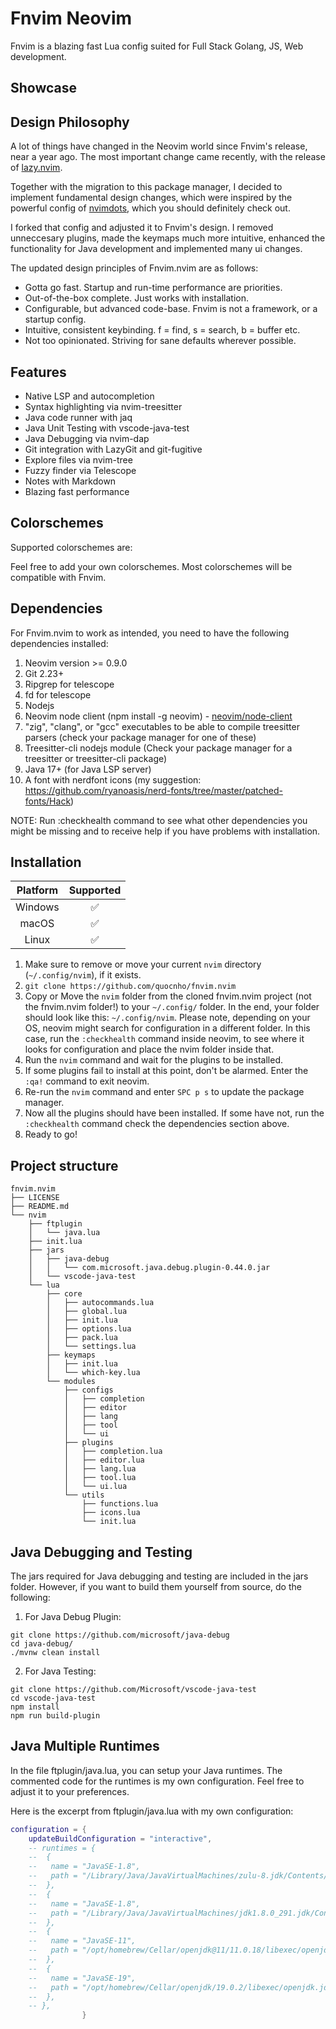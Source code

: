 # Fnvim Neovim

Fnvim is a blazing fast Lua config suited for Full Stack Golang, JS, Web development.

## Showcase

<!-- <img src="./showcase/dashboard.png" alt="Dashboard" title="Dashboard"> -->
<!-- <img src="./showcase/javacode.png" alt="Javacode" title="Javacode"> -->
<!-- <img src="./showcase/xmlcode.png" alt="xmlcode" title="xmlcode"> -->

## Design Philosophy

A lot of things have changed in the Neovim world since Fnvim's release, near a year ago.
The most important change came recently, with the release of [lazy.nvim](https://github.com/folke/lazy.nvim).

Together with the migration to this package manager, I decided to implement fundamental design changes, which were inspired by the powerful config of [nvimdots](https://github.com/ayamir/nvimdots), which you should definitely check out.

I forked that config and adjusted it to Fnvim's design.
I removed unneccesary plugins, made the keymaps much more intuitive, enhanced the functionality for Java development and implemented many ui changes.

The updated design principles of Fnvim.nvim are as follows:

- Gotta go fast. Startup and run-time performance are priorities.
- Out-of-the-box complete. Just works with installation.
- Configurable, but advanced code-base. Fnvim is not a framework, or a startup config.
- Intuitive, consistent keybinding. f = find, s = search, b = buffer etc.
- Not too opinionated. Striving for sane defaults wherever possible.

## Features

- Native LSP and autocompletion
- Syntax highlighting via nvim-treesitter
- Java code runner with jaq
- Java Unit Testing with vscode-java-test
- Java Debugging via nvim-dap
- Git integration with LazyGit and git-fugitive
- Explore files via nvim-tree
- Fuzzy finder via Telescope
- Notes with Markdown
- Blazing fast performance

## Colorschemes

Supported colorschemes are:

<!-- 1. Default - [Vscode](https://github.com/Mofiqul/vscode.nvim). -->
<!-- 2. [Catpuccin](https://github.com/catppuccin/nvim) -->
<!-- 3. [LunarVim Colorschemes](https://github.com/LunarVim/Colorschemes) -->
<!-- 4. [Nightfox](https://github.com/EdenEast/nightfox.nvim) -->

Feel free to add your own colorschemes.
Most colorschemes will be compatible with Fnvim.

## Dependencies

For Fnvim.nvim to work as intended, you need to have the following dependencies installed:

1. Neovim version >= 0.9.0
2. Git 2.23+
3. Ripgrep for telescope
4. fd for telescope
5. Nodejs
6. Neovim node client (npm install -g neovim) - [neovim/node-client](https://github.com/neovim/node-client)
7. "zig", "clang", or "gcc" executables to be able to compile treesitter parsers (check your package manager for one of these)
8. Treesitter-cli nodejs module (Check your package manager for a treesitter or treesitter-cli package)
9. Java 17+ (for Java LSP server)
10. A font with nerdfont icons (my suggestion: <https://github.com/ryanoasis/nerd-fonts/tree/master/patched-fonts/Hack>)

NOTE: Run :checkhealth command to see what other dependencies you might be missing and to receive help if you have problems with installation.

## Installation

| Platform | Supported |
| :------: | :-------: |
| Windows  |    ✅     |
|  macOS   |    ✅     |
|  Linux   |    ✅     |

1. Make sure to remove or move your current `nvim` directory (`~/.config/nvim`), if it exists.
2. `git clone https://github.com/quocnho/fnvim.nvim`
3. Copy or Move the `nvim` folder from the cloned fnvim.nvim project (not the fnvim.nvim folder!) to your `~/.config/` folder.
   In the end, your folder should look like this: `~/.config/nvim`. Please note, depending on your OS, neovim might search for configuration in a different folder. In this case, run the `:checkhealth` command inside neovim, to see where it looks for configuration and place the nvim folder inside that.
4. Run the `nvim` command and wait for the plugins to be installed.
5. If some plugins fail to install at this point, don't be alarmed. Enter the `:qa!` command to exit neovim.
6. Re-run the `nvim` command and enter `SPC p s` to update the package manager.
7. Now all the plugins should have been installed. If some have not, run the `:checkhealth` command check the dependencies section above.
8. Ready to go!

## Project structure

```shell
fnvim.nvim
├── LICENSE
├── README.md
└── nvim
    ├── ftplugin
    │   └── java.lua
    ├── init.lua
    ├── jars
    │   ├── java-debug
    │   │   └── com.microsoft.java.debug.plugin-0.44.0.jar
    │   └── vscode-java-test
    └── lua
        ├── core
        │   ├── autocommands.lua
        │   ├── global.lua
        │   ├── init.lua
        │   ├── options.lua
        │   ├── pack.lua
        │   └── settings.lua
        ├── keymaps
        │   ├── init.lua
        │   └── which-key.lua
        └── modules
            ├── configs
            │   ├── completion
            │   ├── editor
            │   ├── lang
            │   ├── tool
            │   └── ui
            ├── plugins
            │   ├── completion.lua
            │   ├── editor.lua
            │   ├── lang.lua
            │   ├── tool.lua
            │   └── ui.lua
            └── utils
                ├── functions.lua
                ├── icons.lua
                └── init.lua
```

## Java Debugging and Testing

The jars required for Java debugging and testing are included in the jars folder.
However, if you want to build them yourself from source, do the following:

1. For Java Debug Plugin:

```
git clone https://github.com/microsoft/java-debug
cd java-debug/
./mvnw clean install
```

2. For Java Testing:

```
git clone https://github.com/Microsoft/vscode-java-test
cd vscode-java-test
npm install
npm run build-plugin
```

## Java Multiple Runtimes

In the file ftplugin/java.lua, you can setup your Java runtimes.
The commented code for the runtimes is my own configuration.
Feel free to adjust it to your preferences.

Here is the excerpt from ftplugin/java.lua with my own configuration:

```lua
configuration = {
    updateBuildConfiguration = "interactive",
    -- runtimes = {
    --  {
    --   name = "JavaSE-1.8",
    --   path = "/Library/Java/JavaVirtualMachines/zulu-8.jdk/Contents/Home",
    --  },
    --  {
    --   name = "JavaSE-1.8",
    --   path = "/Library/Java/JavaVirtualMachines/jdk1.8.0_291.jdk/Contents/Home",
    --  },
    --  {
    --   name = "JavaSE-11",
    --   path = "/opt/homebrew/Cellar/openjdk@11/11.0.18/libexec/openjdk.jdk/Contents/Home",
    --  },
    --  {
    --   name = "JavaSE-19",
    --   path = "/opt/homebrew/Cellar/openjdk/19.0.2/libexec/openjdk.jdk/Contents/Home",
    --  },
    -- },
                }

```
